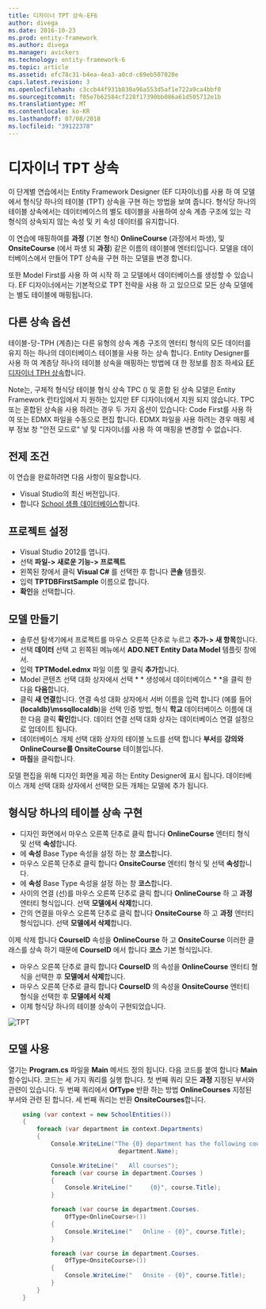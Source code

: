 ```yaml
---
title: 디자이너 TPT 상속-EF6
author: divega
ms.date: 2016-10-23
ms.prod: entity-framework
ms.author: divega
ms.manager: avickers
ms.technology: entity-framework-6
ms.topic: article
ms.assetid: efc78c31-b4ea-4ea3-a0cd-c69eb507020e
caps.latest.revision: 3
ms.openlocfilehash: c3ccb44f931b830a96a553d5af1e722a9ca4bbf0
ms.sourcegitcommit: f05e7b62584cf228f17390bb086a61d505712e1b
ms.translationtype: MT
ms.contentlocale: ko-KR
ms.lasthandoff: 07/08/2018
ms.locfileid: "39122378"
---
```

# <a name="designer-tpt-inheritance"></a>디자이너 TPT 상속
이 단계별 연습에서는 Entity Framework Designer (EF 디자이너)를 사용 하 여 모델에서 형식당 하나의 테이블 (TPT) 상속을 구현 하는 방법을 보여 줍니다. 형식당 하나의 테이블 상속에서는 데이터베이스의 별도 테이블을 사용하여 상속 계층 구조에 있는 각 형식의 상속되지 않는 속성 및 키 속성 데이터를 유지합니다.

이 연습에 매핑하여를 **과정** (기본 형식) **OnlineCourse** (과정에서 파생), 및 **OnsiteCourse** (에서 파생 되 **과정**) 같은 이름의 테이블에 엔터티입니다. 모델을 데이터베이스에서 만들어 TPT 상속을 구현 하는 모델을 변경 합니다.

또한 Model First를 사용 하 여 시작 하 고 모델에서 데이터베이스를 생성할 수 있습니다. EF 디자이너에서는 기본적으로 TPT 전략을 사용 하 고 있으므로 모든 상속 모델에는 별도 테이블에 매핑됩니다.

## <a name="other-inheritance-options"></a>다른 상속 옵션

테이블-당-TPH (계층)는 다른 유형의 상속 계층 구조의 엔터티 형식의 모든 데이터를 유지 하는 하나의 데이터베이스 테이블을 사용 하는 상속 합니다.  Entity Designer를 사용 하 여 계층당 하나의 테이블 상속을 매핑하는 방법에 대 한 정보를 참조 하세요 [EF 디자이너 TPH 상속](~/ef6/modeling/designer/inheritance/tph.md)합니다. 

Note는, 구체적 형식당 테이블 형식 상속 TPC () 및 혼합 된 상속 모델은 Entity Framework 런타임에서 지 원하는 있지만 EF 디자이너에서 지원 되지 않습니다. TPC 또는 혼합된 상속을 사용 하려는 경우 두 가지 옵션이 있습니다: Code First를 사용 하 여 또는 EDMX 파일을 수동으로 편집 합니다. EDMX 파일을 사용 하려는 경우 매핑 세부 정보 창 "안전 모드로" 넣 및 디자이너를 사용 하 여 매핑을 변경할 수 없습니다.

## <a name="prerequisites"></a>전제 조건

이 연습을 완료하려면 다음 사항이 필요합니다.

- Visual Studio의 최신 버전입니다.
- 합니다 [School 샘플 데이터베이스](~/ef6/resources/school-database.md)합니다.

## <a name="set-up-the-project"></a>프로젝트 설정

-   Visual Studio 2012를 엽니다.
-   선택 **파일-&gt; 새로운 기능-&gt; 프로젝트**
-   왼쪽된 창에서 클릭 **Visual C\#** 를 선택한 후 합니다 **콘솔** 템플릿.
-   입력 **TPTDBFirstSample** 이름으로 합니다.
-   **확인**을 선택합니다.

## <a name="create-a-model"></a>모델 만들기

-   솔루션 탐색기에서 프로젝트를 마우스 오른쪽 단추로 누르고 **추가-&gt; 새 항목**합니다.
-   선택 **데이터** 선택 고 왼쪽된 메뉴에서 **ADO.NET Entity Data Model** 템플릿 창에서.
-   입력 **TPTModel.edmx** 파일 이름 및 클릭 **추가**합니다.
-   Model 콘텐츠 선택 대화 상자에서 선택 * * 생성에서 데이터베이스 * *을 클릭 한 다음 **다음**합니다.
-   클릭 **새 연결**합니다.
    연결 속성 대화 상자에서 서버 이름을 입력 합니다 (예를 들어 **(localdb)\\mssqllocaldb**)을 선택 인증 방법, 형식 **학교** 데이터베이스 이름에 대 한 다음 클릭 **확인**합니다.
    데이터 연결 선택 대화 상자는 데이터베이스 연결 설정으로 업데이트 됩니다.
-   데이터베이스 개체 선택 대화 상자의 테이블 노드를 선택 합니다 **부서**를 **강의와 OnlineCourse를 OnsiteCourse** 테이블입니다.
-   **마침**을 클릭합니다.

모델 편집을 위해 디자인 화면을 제공 하는 Entity Designer에 표시 됩니다. 데이터베이스 개체 선택 대화 상자에서 선택한 모든 개체는 모델에 추가 됩니다.

## <a name="implement-table-per-type-inheritance"></a>형식당 하나의 테이블 상속 구현

-   디자인 화면에서 마우스 오른쪽 단추로 클릭 합니다 **OnlineCourse** 엔터티 형식 및 선택 **속성**합니다.
-   에 **속성** Base Type 속성을 설정 하는 창 **코스**합니다.
-   마우스 오른쪽 단추로 클릭 합니다 **OnsiteCourse** 엔터티 형식 및 선택 **속성**합니다.
-   에 **속성** Base Type 속성을 설정 하는 창 **코스**합니다.
-   사이의 연결 (선)를 마우스 오른쪽 단추로 클릭 합니다 **OnlineCourse** 하 고 **과정** 엔터티 형식입니다.
    선택 **모델에서 삭제**합니다.
-   간의 연결을 마우스 오른쪽 단추로 클릭 합니다 **OnsiteCourse** 하 고 **과정** 엔터티 형식입니다.
    선택 **모델에서 삭제**합니다.

이제 삭제 합니다 **CourseID** 속성을 **OnlineCourse** 하 고 **OnsiteCourse** 이러한 클래스를 상속 하기 때문에 **CourseID** 에서 합니다 **코스** 기본 형식입니다.

-   마우스 오른쪽 단추로 클릭 합니다 **CourseID** 의 속성을 **OnlineCourse** 엔터티 형식을 선택한 후 **모델에서 삭제**합니다.
-   마우스 오른쪽 단추로 클릭 합니다 **CourseID** 의 속성을 **OnsiteCourse** 엔터티 형식을 선택한 후 **모델에서 삭제**
-   이제 형식당 하나의 테이블 상속이 구현되었습니다.

![TPT](~/ef6/media/tpt.png)

## <a name="use-the-model"></a>모델 사용

열기는 **Program.cs** 파일을 **Main** 메서드 정의 됩니다. 다음 코드를 붙여 합니다 **Main** 함수입니다. 코드는 세 가지 쿼리를 실행 합니다. 첫 번째 쿼리 모든 **과정** 지정된 부서와 관련이 있습니다. 두 번째 쿼리에서 **OfType** 반환 하는 방법 **OnlineCourses** 지정된 부서와 관련 된 합니다. 세 번째 쿼리는 반환 **OnsiteCourses**합니다.

``` csharp
    using (var context = new SchoolEntities())
    {
        foreach (var department in context.Departments)
        {
            Console.WriteLine("The {0} department has the following courses:",
                               department.Name);

            Console.WriteLine("   All courses");
            foreach (var course in department.Courses )
            {
                Console.WriteLine("     {0}", course.Title);
            }

            foreach (var course in department.Courses.
                OfType<OnlineCourse>())
            {
                Console.WriteLine("   Online - {0}", course.Title);
            }

            foreach (var course in department.Courses.
                OfType<OnsiteCourse>())
            {
                Console.WriteLine("   Onsite - {0}", course.Title);
            }
        }
    }
```
